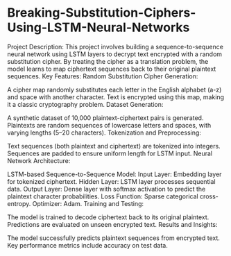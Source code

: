 # Breaking-Substitution-Ciphers-Using-LSTM-Neural-Networks
Project Description:
This project involves building a sequence-to-sequence neural network using LSTM layers to decrypt text encrypted with a random substitution cipher. By treating the cipher as a translation problem, the model learns to map ciphertext sequences back to their original plaintext sequences.
Key Features:
Random Substitution Cipher Generation:

A cipher map randomly substitutes each letter in the English alphabet (a-z) and space with another character.
Text is encrypted using this map, making it a classic cryptography problem.
Dataset Generation:

A synthetic dataset of 10,000 plaintext-ciphertext pairs is generated.
Plaintexts are random sequences of lowercase letters and spaces, with varying lengths (5–20 characters).
Tokenization and Preprocessing:

Text sequences (both plaintext and ciphertext) are tokenized into integers.
Sequences are padded to ensure uniform length for LSTM input.
Neural Network Architecture:

LSTM-based Sequence-to-Sequence Model:
Input Layer: Embedding layer for tokenized ciphertext.
Hidden Layer: LSTM layer processes sequential data.
Output Layer: Dense layer with softmax activation to predict the plaintext character probabilities.
Loss Function: Sparse categorical cross-entropy.
Optimizer: Adam.
Training and Testing:

The model is trained to decode ciphertext back to its original plaintext.
Predictions are evaluated on unseen encrypted text.
Results and Insights:

The model successfully predicts plaintext sequences from encrypted text.
Key performance metrics include accuracy on test data.

